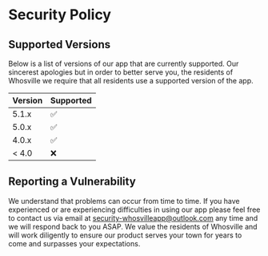 # Security Policy

## Supported Versions

Below is a list of versions of our app that are currently
supported. Our sincerest apologies but in order to better
serve you, the residents of Whosville we require that all
residents use a supported version of the app.

| Version | Supported          |
| ------- | ------------------ |
| 5.1.x   | :white_check_mark: |
| 5.0.x   | :white_check_mark: |
| 4.0.x   | :white_check_mark: |
| < 4.0   | :x:                |

## Reporting a Vulnerability

We understand that problems can occur from time to time. 
If you have experienced or are experiencing difficulties
in using our app please feel free to contact us via email at security-whosvilleapp@outlook.com any time
and we will respond back to you ASAP. 
We value the residents of Whosville and will work diligently to ensure 
our product serves your town for years to come and surpasses your expectations.
